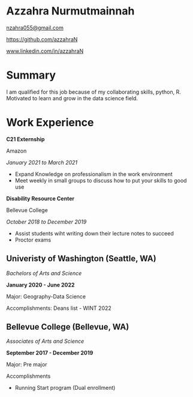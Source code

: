 # Azzahra Nurmutmainnah

nzahra055@gmail.com

https://github.com/azzahraN

www.linkedin.com/in/azzahraN

# Summary

I am qualified for this job because of my collaborating skills, python, R. Motivated to learn and grow in the data science field.

# Work Experience
**C21 Externship**

Amazon

*January 2021 to March 2021*

- Expand Knowledge on professionalism in the work environment
- Meet weekly in small groups to discuss how to put your skills to good use

**Disability Resource Center**

Bellevue College

*October 2018 to December 2019*
- Assist students wiht writing down their lecture notes to succeed
- Proctor exams

## Univeristy of Washington (Seattle, WA)

*Bachelors of Arts and Science*

**January 2020 - June 2022**

Major: Geography-Data Science

Accomplishments: Deans list - WINT 2022

## Bellevue College (Bellevue, WA)
*Associates of Arts and Science*

**September 2017 - December 2019**

Major: Pre major

Accomplishments

- Running Start program (Dual enrollment)

[University of Washington]:https://www.washington.edu/
[Bellevue College]:https://www.bellevuecollege.edu/


